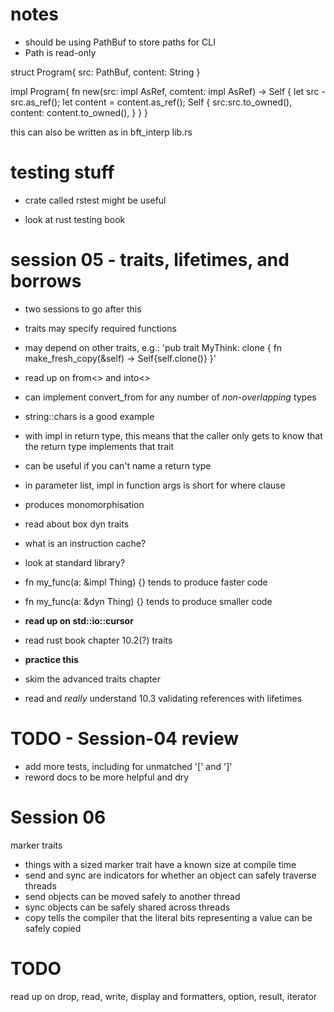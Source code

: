 # notes

- should be using PathBuf to store paths for CLI
- Path is read-only

struct Program{
    src: PathBuf,
    content: String
}

impl Program{
    fn new(src: impl AsRef<Path>, comtent: impl AsRef<str>) -> Self {
        let src - src.as_ref();
        let content = content.as_ref();
        Self {
            src:src.to_owned(),
            content: content.to_owned(),
        }
    }
}

this can also be written as in bft_interp lib.rs

# testing stuff

- crate called rstest might be useful

- look at rust testing book


# session 05 - traits, lifetimes, and borrows
- two sessions to go after this
- traits may specify required functions
- may depend on other traits, e.g.:
'pub trait MyThink: clone {
    fn make_fresh_copy(&self) -> Self{self.clone()}
}'
- read up on from<> and into<>
- can implement convert_from for any number of _non-overlapping_ types
- string::chars is a good example
- with impl in return type, this means that the caller only gets to know that the return type implements that trait
- can be useful if you can't name a return type
- in parameter list, impl in function args is short for where clause
- produces monomorphisation
- read about box dyn traits
- what is an instruction cache?
- look at standard library?
- fn my_func(a: &impl Thing) {} tends to produce faster code
- fn my_func(a: &dyn Thing) {} tends to produce smaller code

- **read up on std::io::cursor**
- read rust book chapter 10.2(?) traits
- **practice this**
- skim the advanced traits chapter
- read and *really* understand 10.3 validating references with lifetimes

# TODO - Session-04 review
- add more tests, including for unmatched '[' and ']'
- reword docs to be more helpful and dry

# Session 06
marker traits
- things with a sized marker trait have a known size at compile time
- send and sync are indicators for whether an object can safely traverse threads
- send objects can be moved safely to another thread
- sync objects can be safely shared across threads
- copy tells the compiler that the literal bits representing a value can be safely copied

# TODO
read up on drop, read, write, display and formatters, option, result, iterator